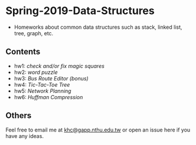# Spring-2019-Data-Structures
- Homeworks about common data structures such as stack, linked list, tree, graph, etc.

## Contents

- hw1: _check and/or fix magic squares_
- hw2: _word puzzle_
- hw3: _Bus Route Editor (bonus)_
- hw4: _Tic-Tac-Toe Tree_
- hw5: _Network Planning_
- hw6: _Huffman Compression_

## Others

Feel free to email me at [khc@gapp.nthu.edu.tw](mailto:khc@gapp.nthu.edu.tw) or open an issue here if you have any ideas.
